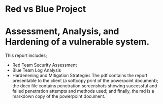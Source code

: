 # Red vs Blue Project
# Assessment, Analysis, and Hardening of a vulnerable system.

This report includes;

- Red Team Security Assessment
- Blue Team Log Analysis
- Hardenening and Mitigation Strategies
The pdf contains the report presentable to the client (a softcopy print of the powerpoint document); the docx file contains penetration screenshots showing successful and failed penetration attempts and methods used; and finally, the md is a markdown copy of the powerpoint document.
